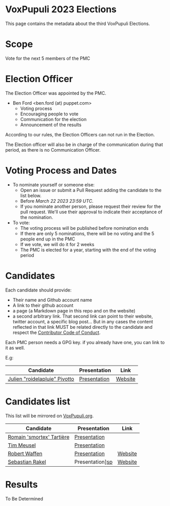 # VoxPupuli 2023 Elections

This page contains the metadata about the third VoxPupuli Elections.


# Scope

Vote for the next 5 members of the PMC


# Election Officer

The Election Officer was  appointed by the PMC.

* Ben Ford <ben.ford (at) puppet.com>
  * Voting process
  * Encouraging people to vote
  * Communication for the election
  * Announcement of the results

According to our rules, the Election Officers can not run in the Election.

The Election officer will also be in charge of the communication during that
period, as there is no Communication Officer.

# Voting Process and Dates

* To nominate yourself or someone else:
    * Open an issue or submit a Pull Request adding the candidate to the list below.
    * Before *March 22 2023 23:59 UTC*.
    * If you nominate another person, please request their review for the pull request.
      We'll use their approval to indicate their acceptance of the nomination.
* To vote:
    * The voting process will be published before nomination ends
    * If there are only 5 nominations, there will be no voting and the 5 people end up in the PMC
    * If we vote, we will do it for 2 weeks
    * The PMC is elected for a year, starting with the end of the voting period

# Candidates

Each candidate should provide:

- Their name and Github account name
- A link to their github account
- a page (a Markdown page in this repo and on the website)
- a second arbitrary link. That second link can point to their website, twitter
  account, a specific blog post... But in any cases the content
  reflected in that link MUST be related directly to the candidate and respect
  the [Contributor Code of Conduct](https://voxpupuli.org/coc/).

Each PMC person needs a GPG key. if you already have one, you can link to it as well.

E.g:

| Candidate                           | Presentation       | Link          |
| ----------------------------------- | ------------------ | ------------- |
| [Julien "roidelapluie" Pivotto][rg] | [Presentation][rp] | [Website][rl] |

[rg]:https://github.com/roidelapluie
[rp]:2016-01/roidelapluie.md
[rl]:https://roidelapluie.be


# Candidates list

This list will be mirrored on [VoxPupuli.org](https://voxpupuli.org/elections).

| Candidate                       | Presentation        | Link           |
| ------------------------------- | ------------------- | -------------- |
| [Romain 'smortex' Tartière][sc] | [Presentation][sp]  |                |
| [Tim Meusel][tm]                | [Presentation][tmp] |                |
| [Robert Waffen][rwg]            | [Presentation][rwp] | [Website][rwl] |
| [Sebastian Rakel][sr]           |  Presentation][sp]  | [Website][srw] |

[tm]:https://github.com/bastelfreak
[tmp]:2023-01/bastelfreak.md
[sc]:https://github.com/smortex
[sp]:2023-01/smortex.md
[rwg]:https://github.com/rwaffen
[rwp]:2023-01/rwaffen.md
[rwl]:https://www.robertwaffen.de/
[sr]: https://github.com/sebastianrakel
[sp]: 2023-01/spritzgebaeck.md
[srw]: https://sebastianrakel.de


# Results

To Be Determined
